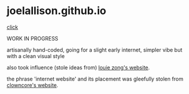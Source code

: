 # joelallison.github.io

[click](https://joelallison.github.io)

WORK IN PROGRESS

artisanally hand-coded, going for a slight early internet, simpler vibe but with a clean visual style

also took influence (stole ideas from) [louie zong's website](https://louiezong.com).

the phrase 'internet website' and its placement was gleefully stolen from [clowncore's website](https://clowncore.computer).
